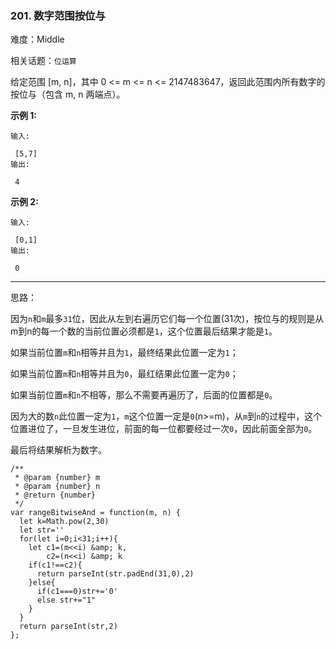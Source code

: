 ### 201. 数字范围按位与

难度：Middle

相关话题：`位运算`

给定范围 [m, n]，其中 0 <= m <= n <= 2147483647，返回此范围内所有数字的按位与（包含 m, n 两端点）。



**示例 1:** 





```
输入:

 [5,7]
输出:

 4
```


**示例 2:** 





```
输入:

 [0,1]
输出:

 0
```



-----

思路：

因为`n`和`m`最多`31`位，因此从左到右遍历它们每一个位置(31次)，按位与的规则是从m到n的每一个数的当前位置必须都是`1`，这个位置最后结果才能是`1`。

如果当前位置`m`和`n`相等并且为`1`，最终结果此位置一定为`1`；

如果当前位置`m`和`n`相等并且为`0`，最红结果此位置一定为`0`；

如果当前位置`m`和`n`不相等，那么不需要再遍历了，后面的位置都是`0`。

因为大的数`n`此位置一定为`1`，`m`这个位置一定是`0`(n>=m)，从`m`到`n`的过程中，这个位置进位了，一旦发生进位，前面的每一位都要经过一次`0`，因此前面全部为`0`。

最后将结果解析为数字。


```
/**
 * @param {number} m
 * @param {number} n
 * @return {number}
 */
var rangeBitwiseAnd = function(m, n) {
  let k=Math.pow(2,30)
  let str=''
  for(let i=0;i<31;i++){
    let c1=(m<<i) &amp; k,
        c2=(n<<i) &amp; k
    if(c1!==c2){
      return parseInt(str.padEnd(31,0),2)
    }else{
      if(c1===0)str+='0'
      else str+="1"
    }
  }
  return parseInt(str,2)
};



```

